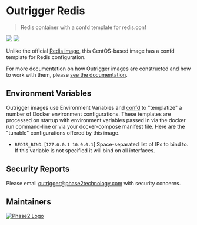 # Outrigger Redis

> Redis container with a confd template for redis.conf

[![](https://images.microbadger.com/badges/version/outrigger/redis.svg)](https://microbadger.com/images/outrigger/redis "Get your own version badge on microbadger.com") [![](https://images.microbadger.com/badges/image/outrigger/redis.svg)](https://microbadger.com/images/outrigger/redis "Get your own image badge on microbadger.com")

Unlike the official [Redis image](https://hub.docker.com/_/redis), this CentOS-based
image has a confd template for Redis configuration.

For more documentation on how Outrigger images are constructed and how to work
with them, please [see the documentation](http://docs.outrigger.sh/en/latest/).

## Environment Variables

Outrigger images use Environment Variables and [confd](https://github.com/kelseyhightower/confd)
to "templatize" a number of Docker environment configurations. These templates are
processed on startup with environment variables passed in via the docker run
command-line or via your docker-compose manifest file. Here are the "tunable"
configurations offered by this image.

* `REDIS_BIND`: [`127.0.0.1 10.0.0.1`] Space-separated list of IPs to bind to.
  If this variable is not specified it will bind on all interfaces.

## Security Reports

Please email outrigger@phase2technology.com with security concerns.

## Maintainers

[![Phase2 Logo](https://www.phase2technology.com/wp-content/uploads/2015/06/logo-retina.png)](https://www.phase2technology.com)

